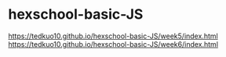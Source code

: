 # hexschool-basic-JS
https://tedkuo10.github.io/hexschool-basic-JS/week5/index.html
https://tedkuo10.github.io/hexschool-basic-JS/week6/index.html

